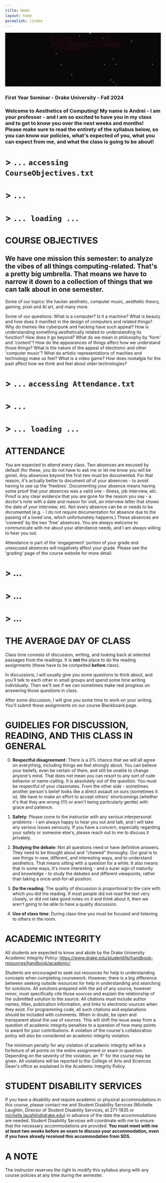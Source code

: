 ```yaml
---
title: Home
layout: home
permalink: /index
---
```


![Welcome to Aesthetics of Computing](welcome_aesthetics.gif)

### First Year Seminar - Drake University - Fall 2024

### Welcome to Aesthetics of Computing! My name is Andrei - I am your professor - and I am so excited to have you in my class and to get to know you over the next weeks and months! Please make sure to read the entirety of the syllabus below, so you can know our policies, what's expected of you, what you can expect from me, and what the class is going to be about!

# > `...` `accessing CourseObjectives.txt`
# > `...`
# > `... loading ...`

# COURSE OBJECTIVES
## We have one mission this semester: to analyze the vibes of all things computing-related. That's a pretty big umbrella. That means we have to narrow it down to a collection of things that we can talk about in one semester.

Some of our topics: the hacker aesthetic, computer music, aesthetic theory, gaming, pixel and AI art, and many more.

Some of our questions: What is a computer? Is it a machine? What is beauty and how does it manifest in the design of computers and related things? Why do themes like cyberpunk and hacking have such appeal? How is understanding something aesthetically related to understanding its function? How does it go beyond? What do we mean in philosophy by 'form' and 'content'? How do the appearances of things affect how we understand those things? What is the nature of the appeal of electronic and other 'computer music'? What do artistic representations of machies and technology make us feel? What is a video game? How does nostalgia for the past affect how we think and feel about older technologies?

# > `...` `accessing Attendance.txt`
# > `...`
# > `... loading ...`

# ATTENDANCE

You are expected to attend every class. Two absences are excused by default (for these, you do not have to ask me or let me know you will be gone). Any absences beyond the first two must be documented. For that reason, it's actually better to document <i>all</i> of your absences - to avoid having to use up the 'freebies'. Documenting your absence means having some proof that your absences was a valid one - illness, job interview, etc. Proof is any clear evidence that you are gone for the reason you say - a doctor's note with a date and reason for visit, an interview letter that shows the date of your interview, etc. Not every absence can be or needs to be documented (e.g. - I do not require documentation for absence due to the passing of a loved one, which unfortunately happens.) These absences are 'covered' by the two 'free' absences. You are always welcome to communicate with me about your attendance needs, and I am always willing to hear you out.

Attendance is part of the 'engagement' portion of your grade and unexcused absences will negatively affect your grade. Please see the 'grading' page of the course website for more detail.

# > ...
# > ...
# > ...

# THE AVERAGE DAY OF CLASS

Class time consists of discussion, writing, and looking back at selected passages from the readings. It is <b> not </b> the place to do the reading assignments (these have to be compelted <b> before </b> class). 

In discussions, I will usually give you some questions to think about, and you'll talk to each other in small groups and spend some time writing individually. Then we'll see if we can sometimes make real progress on answering those questions in class. 

After some discussion, I will give you some time to work on your writing. You'll submit these assignments on our course Blackboard page.

# GUIDELIES FOR DISCUSSION, READING, AND THIS CLASS IN GENERAL

0. <b>Respectful disagreement</b>: There is a 0% chance that we will all agree on everything, including things we feel strongly about. You can believe your beliefs, even be certain of them, and still be unable to change anyone's mind. That does not mean you can resort to any sort of rude behavior or name-calling. It is absolutely out of the question. You must be respectful of your classmates. From the other side - sometimes another person's belief looks like a direct assault on ours (sometimes it is). We have to make an effort to accept others' shortcomings (whether it's that they are wrong (!!!) or aren't being particularly gentle) with grace and patience. 

1. <b>Safety</b>: Please come to the instructor with any serious interpersonal problems - I am always happy to hear you out and talk, and I will take any serious issues seriously. If you have a concern, especially regarding your safety or someone else's, please reach out to me to discuss it privately.

2. <b>Studying the debate</b>: Not all questions need or have definitive answers. They need to be thought about and "chewed" thoroughy. Our goal is to see things in new, different, and interesting ways, and to understand aesthetics. That means sitting with a question for a while. It also means that in some ways, it's more interesting - and a surer sign of maturity and knowledge - to study the debates and different viewpoints, rather than taking a once-and-for-all position. 

3. <b>Do the reading</b>: The quality of discussion is proportional to the care with which you did the reading. If most people did not read the text very closely, or did not take good notes on it and think about it, then we aren't going to be able to have a quality discussion. 

4. <b>Use of class time</b>: During class time you must be focused and listening to others in the room. 

# ACADEMIC INTEGRITY

All students are expected to know and abide by the Drake University Academic Integrity Policy: 
    <a href=https://www.drake.edu/studentlife/handbook-resources/handbook/academic/>https://www.drake.edu/studentlife/handbook-resources/handbook/academic/ </a>


Students are encouraged to seek out resources for help in understanding concepts when completing coursework. However, there is a big difference between seeking outside resources for help in understanding and searching for solutions. All solutions prepared with the aid of any source, however minor, must specifically cite those sources and explain the relationship of the submitted solution to the source. All citations must include author names, titles, publication information, and links
to electronic sources when they exist. For programming code, all such citations and explanations should be included with comments. When in doubt, be open and transparent about the use of sources. This will shift the issue away from a question of academic integrity penalties to a question of how many points to award for your contributions. A violation of the course's collaboration policy will also be considered an academic integrity violation.

The minimum penalty for any violation of academic integrity will be a forfeiture of all points on the entire assignment or exam in question. Depending on the severity of the violation, an `F' for the course may be given. All violations will be reported to the College of Arts and Sciences Dean's office as explained in the Academic Integrity Policy.

# STUDENT DISABILITY SERVICES
If you have a disability and require academic or physical accommodations in this course, please contact me and Student Disability Services (Michelle Laughlin, Director of Student Disability Services, at 271-1835 or michelle.laughlin@drake.edu) in advance of the date the accommodations are needed. Student Disability Services will coordinate with me to ensure that the necessary accommodations are provided. <b>You must meet with me at least two weeks before an exam to discuss your accommodation, even if you have already received this accommodation from SDS.</b>

# A NOTE
The instructor reserves the right to modify this syllabus along with any course policies at
any time during the semester.